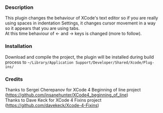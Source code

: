 ### Description

This plugin changes the behaviour of XCode's text editor so if you are really using spaces in indentation Settings, it changes cursor movement in a way so it appears that you are using tabs.  
At this time behaviour of ← and → keys is changed (more to follow).

### Installation

Download and compile the project, the plugin will be installed during build process to `~/Library/Application Support/Developer/Shared/Xcode/Plug-ins/`

### Credits

Thanks to Sergei Cherepanov for XCode 4 Beginning of line project (https://github.com/insanehunter/XCode4_beginning_of_line)  
Thanks to Dave Keck for XCode 4 Fixins project (https://github.com/davekeck/Xcode-4-Fixins)
